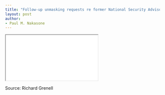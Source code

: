 ```yaml
---
title: "Follow-up unmasking requests re former National Security Advisor [Michael Flynn]"
layout: post
author:
- Paul M. Nakasone
---
```


<iframe class="pdf" src="/assets/2020-05-13-ODNI-to-CEG-RHJ-Unmasking.pdf"></iframe>

Source: Richard Grenell
